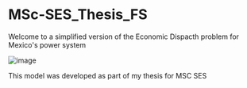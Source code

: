 # MSc-SES_Thesis_FS

Welcome to a simplified version of the Economic Dispacth problem for Mexico's power system

![image](https://user-images.githubusercontent.com/105922065/185811033-fe41474d-3c8a-4eaa-b51b-64c8ad36d35f.png)

This model was developed as part of my thesis for MSC SES



